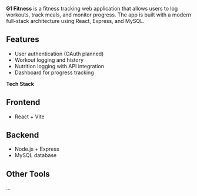 **G1 Fitness** is a fitness tracking web application that allows users to log workouts, track meals, and monitor progress. The app is built with a modern full-stack architecture using React, Express, and MySQL.

## Features

-   User authentication (OAuth planned)
-   Workout logging and history
-   Nutrition logging with API integration
-   Dashboard for progress tracking

**Tech Stack**

## Frontend
- React + Vite

## Backend
- Node.js + Express
- MySQL database

## Other Tools
...



